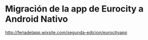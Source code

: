 Migración de la app de Eurocity a Android Nativo
================================

http://feriadelapp.wixsite.com/segunda-edicion/eurocityapp
